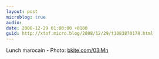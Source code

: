 ```yaml
---
layout: post
microblog: true
audio: 
date: 2008-12-29 01:00:00 +0100
guid: http://xtof.micro.blog/2008/12/29/t1083870178.html
---
```

Lunch marocain - Photo: [bkite.com/03iMn](http://bkite.com/03iMn)

